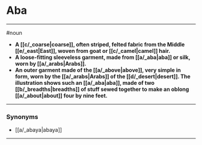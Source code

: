 # Aba
---
#noun
- **A [[c/_coarse|coarse]], often striped, felted fabric from the Middle [[e/_east|East]], woven from goat or [[c/_camel|camel]] hair.**
- **A loose-fitting sleeveless garment, made from [[a/_aba|aba]] or silk, worn by [[a/_arabs|Arabs]].**
- **An outer garment made of the [[a/_above|above]], very simple in form, worn by the [[a/_arabs|Arabs]] of the [[d/_desert|desert]]. The illustration shows such an [[a/_aba|aba]], made of two [[b/_breadths|breadths]] of stuff sewed together to make an oblong [[a/_about|about]] four by nine feet.**
---
### Synonyms
- [[a/_abaya|abaya]]
---
